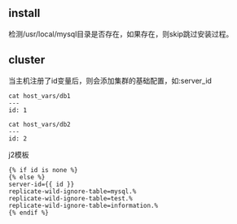 ## install
检测/usr/local/mysql目录是否存在，如果存在，则skip跳过安装过程。

## cluster
当主机注册了id变量后，则会添加集群的基础配置，如:server_id
```shell
cat host_vars/db1 
---
id: 1

cat host_vars/db2
---
id: 2
```

j2模板
```jinja2
{% if id is none %}
{% else %}
server-id={{ id }}
replicate-wild-ignore-table=mysql.%
replicate-wild-ignore-table=test.%
replicate-wild-ignore-table=information.%
{% endif %}
```
